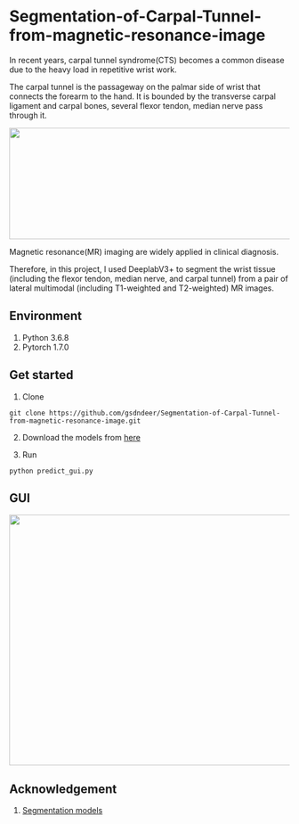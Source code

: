 # Segmentation-of-Carpal-Tunnel-from-magnetic-resonance-image

In recent years, carpal tunnel syndrome(CTS) becomes a common disease due to the heavy load in repetitive wrist work.

The carpal tunnel is the passageway on the palmar side of wrist that connects the forearm to the hand. It is bounded by the transverse carpal ligament and carpal bones, several flexor tendon, median nerve pass through it.

<img src="https://github.com/gsdndeer/Segmentation-of-Carpal-Tunnel-from-magnetic-resonance-image/blob/main/figures/wrist.png" width="550" height="200" >

Magnetic resonance(MR) imaging are widely applied in clinical diagnosis.

Therefore, in this project, I used DeeplabV3+ to segment the wrist tissue (including the flexor tendon, median nerve, and carpal tunnel) from a pair of lateral multimodal (including T1-weighted and T2-weighted) MR images.



## Environment
1. Python 3.6.8
2. Pytorch 1.7.0



## Get started

1. Clone
```
git clone https://github.com/gsdndeer/Segmentation-of-Carpal-Tunnel-from-magnetic-resonance-image.git
```
2. Download the models from [here](https://drive.google.com/drive/folders/10rljrZTcw8A98jBRzGsSgysMO4S65hOA)

3. Run
```
python predict_gui.py
```


## GUI
<img src="https://github.com/gsdndeer/Segmentation-of-Carpal-Tunnel-from-magnetic-resonance-image/blob/main/figures/gui.png" width="650" height="450">



## Acknowledgement
1. [Segmentation models](https://github.com/qubvel/segmentation_models.pytorch)

